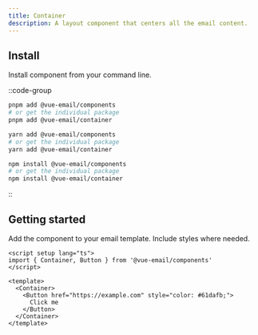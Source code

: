 ```yaml
---
title: Container
description: A layout component that centers all the email content.
---
```


## Install

Install component from your command line.

::code-group

```sh [pnpm]
pnpm add @vue-email/components
# or get the individual package
pnpm add @vue-email/container
```

```bash [yarn]
yarn add @vue-email/components
# or get the individual package
yarn add @vue-email/container
```

```bash [npm]
npm install @vue-email/components
# or get the individual package
npm install @vue-email/container
```
::

## Getting started

Add the component to your email template. Include styles where needed.

```vue
<script setup lang="ts">
import { Container, Button } from '@vue-email/components'
</script>

<template>
  <Container>
    <Button href="https://example.com" style="color: #61dafb;">
      Click me
    </Button>
  </Container>
</template>

```
